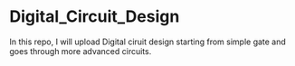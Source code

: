 # Digital_Circuit_Design
In this repo, I will upload Digital ciruit design starting from simple gate and goes through more advanced circuits.
